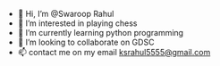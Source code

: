 - 👋 Hi, I’m @Swaroop Rahul
- 👀 I’m interested in playing chess
- 🌱 I’m currently learning python programming
- 💞️ I’m looking to collaborate on GDSC
- 📫 contact me on my email ksrahul5555@gmail.com
<!---
githubuser1709/githubuser1709 is a ✨ special ✨ repository because its `README.md` (this file) appears on your GitHub profile.
You can click the Preview link to take a look at your changes.
--->

